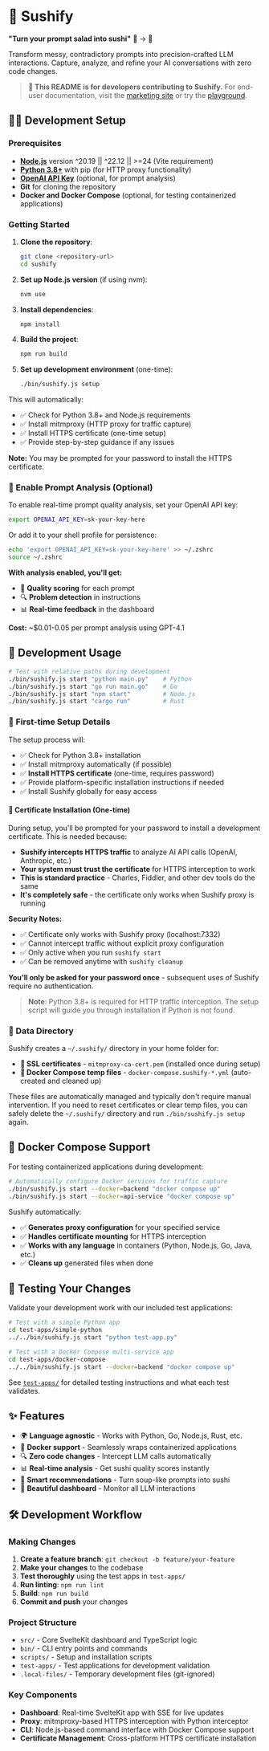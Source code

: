# 🍣 Sushify

**"Turn your prompt salad into sushi"** 🥗 → 🍣

Transform messy, contradictory prompts into precision-crafted LLM interactions. Capture, analyze, and refine your AI conversations with zero code changes.

> **📖 This README is for developers contributing to Sushify.** For end-user documentation, visit the [marketing site](link-to-be-added) or try the [playground](link-to-be-added).

## 👨‍💻 Development Setup

### Prerequisites

- **[Node.js](https://nodejs.org/en/download)** version ^20.19 || ^22.12 || >=24 (Vite requirement)
- **[Python 3.8+](https://www.python.org/downloads/)** with pip (for HTTP proxy functionality)
- **[OpenAI API Key](https://platform.openai.com/api-keys)** (optional, for prompt analysis)
- **Git** for cloning the repository
- **Docker and Docker Compose** (optional, for testing containerized applications)

### Getting Started

1. **Clone the repository**:

   ```bash
   git clone <repository-url>
   cd sushify
   ```

2. **Set up Node.js version** (if using nvm):

   ```bash
   nvm use
   ```

3. **Install dependencies**:

   ```bash
   npm install
   ```

4. **Build the project**:

   ```bash
   npm run build
   ```

5. **Set up development environment** (one-time):
   ```bash
   ./bin/sushify.js setup
   ```

This will automatically:

- ✅ Check for Python 3.8+ and Node.js requirements
- ✅ Install mitmproxy (HTTP proxy for traffic capture)
- ✅ Install HTTPS certificate (one-time setup)
- ✅ Provide step-by-step guidance if any issues

**Note:** You may be prompted for your password to install the HTTPS certificate.

### 🧠 Enable Prompt Analysis (Optional)

To enable real-time prompt quality analysis, set your OpenAI API key:

```bash
export OPENAI_API_KEY=sk-your-key-here
```

Or add it to your shell profile for persistence:

```bash
echo 'export OPENAI_API_KEY=sk-your-key-here' >> ~/.zshrc
source ~/.zshrc
```

**With analysis enabled, you'll get:**

- 🍣 **Quality scoring** for each prompt
- 🔍 **Problem detection** in instructions
- 📊 **Real-time feedback** in the dashboard

**Cost:** ~$0.01-0.05 per prompt analysis using GPT-4.1

## 🎯 Development Usage

```bash
# Test with relative paths during development
./bin/sushify.js start "python main.py"    # Python
./bin/sushify.js start "go run main.go"    # Go
./bin/sushify.js start "npm start"         # Node.js
./bin/sushify.js start "cargo run"         # Rust
```

### 🔧 First-time Setup Details

The setup process will:

- ✅ Check for Python 3.8+ installation
- ✅ Install mitmproxy automatically (if possible)
- ✅ **Install HTTPS certificate** (one-time, requires password)
- ✅ Provide platform-specific installation instructions if needed
- ✅ Install Sushify globally for easy access

#### 🔐 Certificate Installation (One-time)

During setup, you'll be prompted for your password to install a development certificate. This is needed because:

- **Sushify intercepts HTTPS traffic** to analyze AI API calls (OpenAI, Anthropic, etc.)
- **Your system must trust the certificate** for HTTPS interception to work
- **This is standard practice** - Charles, Fiddler, and other dev tools do the same
- **It's completely safe** - the certificate only works when Sushify proxy is running

**Security Notes:**

- ✅ Certificate only works with Sushify proxy (localhost:7332)
- ✅ Cannot intercept traffic without explicit proxy configuration
- ✅ Only active when you run `sushify start`
- ✅ Can be removed anytime with `sushify cleanup`

**You'll only be asked for your password once** - subsequent uses of Sushify require no authentication.

> **Note**: Python 3.8+ is required for HTTP traffic interception. The setup script will guide you through installation if Python is not found.

### 📁 Data Directory

Sushify creates a `~/.sushify/` directory in your home folder for:

- **🔐 SSL certificates** - `mitmproxy-ca-cert.pem` (installed once during setup)
- **🐳 Docker Compose temp files** - `docker-compose.sushify-*.yml` (auto-created and cleaned up)

These files are automatically managed and typically don't require manual intervention. If you need to reset certificates or clear temp files, you can safely delete the `~/.sushify/` directory and run `./bin/sushify.js setup` again.

## 🐳 Docker Compose Support

For testing containerized applications during development:

```bash
# Automatically configure Docker services for traffic capture
./bin/sushify.js start --docker=backend "docker compose up"
./bin/sushify.js start --docker=api-service "docker compose up"
```

Sushify automatically:

- ✅ **Generates proxy configuration** for your specified service
- ✅ **Handles certificate mounting** for HTTPS interception
- ✅ **Works with any language** in containers (Python, Node.js, Go, Java, etc.)
- ✅ **Cleans up** generated files when done

## 🧪 Testing Your Changes

Validate your development work with our included test applications:

```bash
# Test with a simple Python app
cd test-apps/simple-python
../../bin/sushify.js start "python test-app.py"

# Test with a Docker Compose multi-service app
cd test-apps/docker-compose
../../bin/sushify.js start --docker=backend "docker compose up"
```

See [`test-apps/`](./test-apps/) for detailed testing instructions and what each test validates.

## ✨ Features

- 🌍 **Language agnostic** - Works with Python, Go, Node.js, Rust, etc.
- 🐳 **Docker support** - Seamlessly wraps containerized applications
- 🔍 **Zero code changes** - Intercept LLM calls automatically
- 📊 **Real-time analysis** - Get sushi quality scores instantly
- 🎯 **Smart recommendations** - Turn soup-like prompts into sushi
- 📱 **Beautiful dashboard** - Monitor all LLM interactions

## 🛠️ Development Workflow

### Making Changes

1. **Create a feature branch**: `git checkout -b feature/your-feature`
2. **Make your changes** to the codebase
3. **Test thoroughly** using the test apps in `test-apps/`
4. **Run linting**: `npm run lint`
5. **Build**: `npm run build`
6. **Commit and push** your changes

### Project Structure

- `src/` - Core SvelteKit dashboard and TypeScript logic
- `bin/` - CLI entry points and commands
- `scripts/` - Setup and installation scripts
- `test-apps/` - Test applications for development validation
- `.local-files/` - Temporary development files (git-ignored)

### Key Components

- **Dashboard**: Real-time SvelteKit app with SSE for live updates
- **Proxy**: mitmproxy-based HTTPS interception with Python interceptor
- **CLI**: Node.js-based command interface with Docker Compose support
- **Certificate Management**: Cross-platform HTTPS certificate installation
